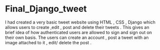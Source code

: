 # Final_Django_tweet
I had created a very basic tweet website using HTML , CSS , Django which allows users to create ,edit , post and delete their tweets . This gives an brief idea of how authenticated users are allowed to sign and sign out on their own basis.  The users can create an account , post a tweet with an image attached to it , edit/ delete the post .
